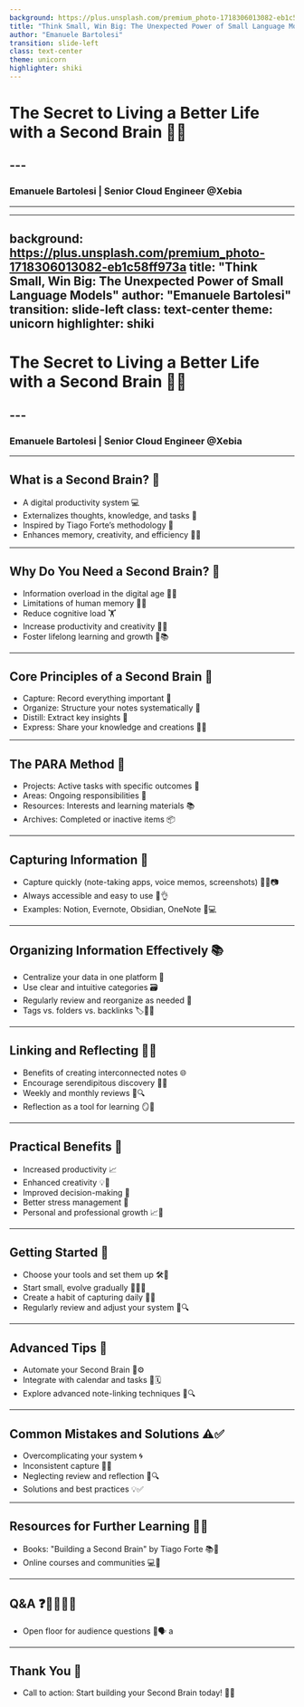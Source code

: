```yaml
---
background: https://plus.unsplash.com/premium_photo-1718306013082-eb1c58ff973a
title: "Think Small, Win Big: The Unexpected Power of Small Language Models"
author: "Emanuele Bartolesi"
transition: slide-left
class: text-center
theme: unicorn
highlighter: shiki
---
```


# The Secret to Living a Better Life with a Second Brain 🧠✨
## ---
### Emanuele Bartolesi | Senior Cloud Engineer @Xebia


---

---
background: https://plus.unsplash.com/premium_photo-1718306013082-eb1c58ff973a
title: "Think Small, Win Big: The Unexpected Power of Small Language Models"
author: "Emanuele Bartolesi"
transition: slide-left
class: text-center
theme: unicorn
highlighter: shiki
---

# The Secret to Living a Better Life with a Second Brain 🧠✨
## ---
### Emanuele Bartolesi | Senior Cloud Engineer @Xebia

---

## What is a Second Brain? 🧠
- A digital productivity system 💻
- Externalizes thoughts, knowledge, and tasks 📝
- Inspired by Tiago Forte’s methodology 📖
- Enhances memory, creativity, and efficiency 🧩✨

---

## Why Do You Need a Second Brain? 🤔
- Information overload in the digital age 📲💥
- Limitations of human memory 🧓❌
- Reduce cognitive load 🏋️
- Increase productivity and creativity 🚀💡
- Foster lifelong learning and growth 🌱📚

---

## Core Principles of a Second Brain 🔑
- Capture: Record everything important 📝
- Organize: Structure your notes systematically 📑
- Distill: Extract key insights 🧪
- Express: Share your knowledge and creations 📣🎨

---

## The PARA Method 📂
- Projects: Active tasks with specific outcomes 📌
- Areas: Ongoing responsibilities 📍
- Resources: Interests and learning materials 📚
- Archives: Completed or inactive items 📦

---

## Capturing Information 📸
- Capture quickly (note-taking apps, voice memos, screenshots) 📱🎤📷
- Always accessible and easy to use 📲👌
- Examples: Notion, Evernote, Obsidian, OneNote 📓💻

---

## Organizing Information Effectively 📚
- Centralize your data in one platform 📍
- Use clear and intuitive categories 🗃️
- Regularly review and reorganize as needed 🔄
- Tags vs. folders vs. backlinks 🏷️📂🔗

---

## Linking and Reflecting 🔗💭
- Benefits of creating interconnected notes 🌐
- Encourage serendipitous discovery 🎲✨
- Weekly and monthly reviews 📆🔍
- Reflection as a tool for learning 🪞📘

---

## Practical Benefits 🌟
- Increased productivity 📈
- Enhanced creativity 💡🎨
- Improved decision-making 🎯
- Better stress management 🧘
- Personal and professional growth 📈👔

---

## Getting Started 🏁
- Choose your tools and set them up 🛠️📲
- Start small, evolve gradually 🌱🔜🌳
- Create a habit of capturing daily 📆📝
- Regularly review and adjust your system 🔄🔍

---

## Advanced Tips 🚀
- Automate your Second Brain 🤖⚙️
- Integrate with calendar and tasks 📅🗓️
- Explore advanced note-linking techniques 🔗🔍

---

## Common Mistakes and Solutions ⚠️✅
- Overcomplicating your system 🌀
- Inconsistent capture 🔄❌
- Neglecting review and reflection 🚫🔍
- Solutions and best practices 💡✅

---

## Resources for Further Learning 📖🌐
- Books: "Building a Second Brain" by Tiago Forte 📚📖
- Online courses and communities 💻👥

---

## Q&A ❓🙋‍♂️🙋‍♀️
- Open floor for audience questions 🎤🗣️
a
---

## Thank You 🙏
- Call to action: Start building your Second Brain today! 🧠🚀

